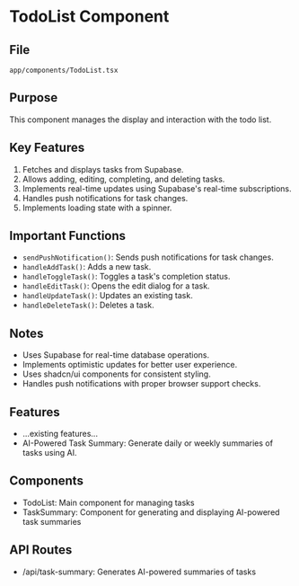 # TodoList Component

## File
`app/components/TodoList.tsx`

## Purpose
This component manages the display and interaction with the todo list.

## Key Features
1. Fetches and displays tasks from Supabase.
2. Allows adding, editing, completing, and deleting tasks.
3. Implements real-time updates using Supabase's real-time subscriptions.
4. Handles push notifications for task changes.
5. Implements loading state with a spinner.

## Important Functions
- `sendPushNotification()`: Sends push notifications for task changes.
- `handleAddTask()`: Adds a new task.
- `handleToggleTask()`: Toggles a task's completion status.
- `handleEditTask()`: Opens the edit dialog for a task.
- `handleUpdateTask()`: Updates an existing task.
- `handleDeleteTask()`: Deletes a task.

## Notes
- Uses Supabase for real-time database operations.
- Implements optimistic updates for better user experience.
- Uses shadcn/ui components for consistent styling.
- Handles push notifications with proper browser support checks.

## Features
- ...existing features...
- AI-Powered Task Summary: Generate daily or weekly summaries of tasks using AI.

## Components
- TodoList: Main component for managing tasks
- TaskSummary: Component for generating and displaying AI-powered task summaries

## API Routes
- /api/task-summary: Generates AI-powered summaries of tasks